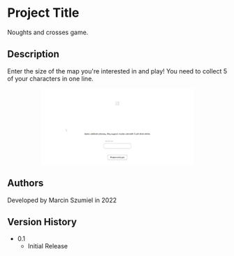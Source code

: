 # Project Title

Noughts and crosses game.

## Description

Enter the size of the map you're interested in and play! You need to collect 5 of your characters in one line.

<div align="center">
        <img align="center" width="350" src="/avatar.gif" alt="Game gif" />
</div>

## Authors

Developed by Marcin Szumiel in 2022

## Version History

* 0.1
    * Initial Release
